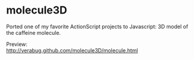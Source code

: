 molecule3D
==========

Ported one of my favorite ActionScript projects to Javascript: 3D model of the caffeine molecule.

Preview:<br>
http://verabug.github.com/molecule3D/molecule.html
